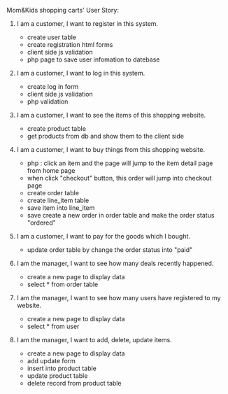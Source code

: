 Mom&Kids shopping carts' User Story:

1. I am a customer, I want to register in this system.
   * create user table
   * create registration html forms
   * client side js validation
   * php page to save user infomation to datebase 
   
2. I am a customer, I want to log in this system.
   * create log in form 
   * client side js validation
   * php validation

3. I am a customer, I want to see the items of this shopping website.
   * create product table
   * get products from db and show them to the client side

4. I am a customer, I want to buy things from this shopping website.
   * php : click an item and the page will jump to the item detail page from home page
   * when click "checkout" button, this order will jump into checkout page
   * create order table 
   * create line_item table
   * save item into line_item
   * save create a new order in order table and make the order status "ordered"

5. I am a customer, I want to pay for the goods which I bought.
   * update order table by change the order status into "paid"

6. I am the manager, I want to see how many deals recently happened.
   * create a new page to display data
   * select * from order table

7. I am the manager, I want to see how many users have registered to my website.
   * create a new page to display data
   * select * from user

8. I am the manager, I want to add, delete, update items.
   * create a new page to display data
   * add update form
   * insert into product table
   * update product table
   * delete record from product table
